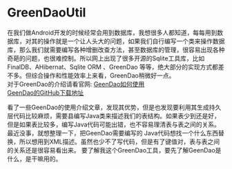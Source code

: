 # GreenDaoUtil

  在我们做Android开发的时候经常会用到数据库，我想很多人都知道，每每用到数据库，对其的操作就是一个让人头大的问题，如果我们自行编写一个类来操作数据库，那么我们就需要编写各种增删改查方法，甚至数据库的管理，很容易出现各种奇葩的问题，也很难控制。所以网上出现了很多开源的Sqlite工具库，比如FinalDB、AHibernat、Sqlite ORM 、GreenDao 等等，绝大部分的实现方式都差不多。但综合操作和性能效率上来看，GreenDao稍微好一点。<br>
    对于GreenDao的介绍请看官网:<bt/>
    [GeenDao如何使用](http://greendao-orm.com/documentation/how-to-get-started/) <br/>
    [GeenDao的GitHub下载地址](https://github.com/greenrobot/greenDAO)<br/>
    
  看了一些GeenDao的使用介绍文章，发现其优势，但是也发现要利用其生成持久层代码比较麻烦，需要县编写Java类来描述我们的表结构。如果表少到还是好，但是如果表比较多，编写Java代码可能出错，也不容易理清表与表之间的关系。最近没事，就想整理一下，把GeenDao需要编写的
  Java代码想找一个什么东西替换，所以想用到XML描述。虽然也少不了写代码，但是有了键值对，表与表之间的关系还是很容易看出来。
  要了解我这个GreenDao工具，要先了解GeenDao是什么，是干嘛用的。<br/>

